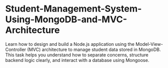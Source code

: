 # Student-Management-System-Using-MongoDB-and-MVC-Architecture
Learn how to design and build a Node.js application using the Model-View-Controller (MVC) architecture to manage student data stored in MongoDB. This task helps you understand how to separate concerns, structure backend logic clearly, and interact with a database using Mongoose.
